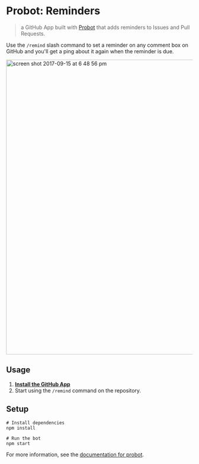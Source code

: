 # Probot: Reminders

> a GitHub App built with [Probot](https://github.com/probot/probot) that adds reminders to Issues and Pull Requests.

Use the `/remind` slash command to set a reminder on any comment box on GitHub and you'll get a ping about it again when the reminder is due.

<img width="797" alt="screen shot 2017-09-15 at 6 48 56 pm" src="https://user-images.githubusercontent.com/13410355/30493981-99505cfe-9a46-11e7-8738-3652da872141.png">

## Usage

1. **[Install the GitHub App](https://github.com/apps/reminders)**
2. Start using the `/remind` command on the repository.

## Setup

```
# Install dependencies
npm install

# Run the bot
npm start
```

For more information, see the [documentation for probot](https://github.com/probot/probot).